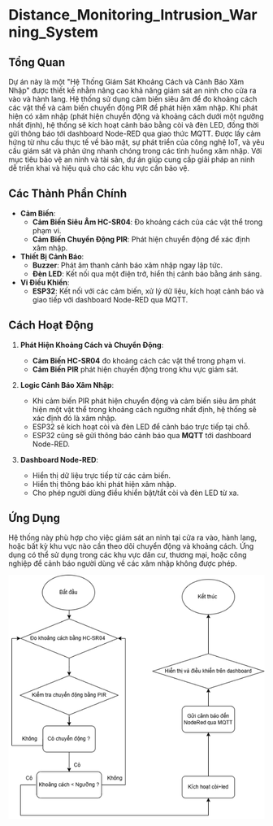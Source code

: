 # Distance_Monitoring_Intrusion_Warning_System

## Tổng Quan
Dự án này là một "Hệ Thống Giám Sát Khoảng Cách và Cảnh Báo Xâm Nhập" được thiết kế nhằm nâng cao khả năng giám sát an ninh cho cửa ra vào và hành lang. Hệ thống sử dụng cảm biến siêu âm để đo khoảng cách các vật thể và cảm biến chuyển động PIR để phát hiện xâm nhập. Khi phát hiện có xâm nhập (phát hiện chuyển động và khoảng cách dưới một ngưỡng nhất định), hệ thống sẽ kích hoạt cảnh báo bằng còi và đèn LED, đồng thời gửi thông báo tới dashboard Node-RED qua giao thức MQTT.
Được lấy cảm hứng từ nhu cầu thực tế về bảo mật, sự phát triển của công nghệ IoT, và yêu cầu giám sát và phản ứng nhanh chóng trong các tình huống xâm nhập. Với mục tiêu bảo vệ an ninh và tài sản, dự án giúp cung cấp giải pháp an ninh dễ triển khai và hiệu quả cho các khu vực cần bảo vệ.

## Các Thành Phần Chính
- **Cảm Biến**:
  - **Cảm Biến Siêu Âm HC-SR04**: Đo khoảng cách của các vật thể trong phạm vi.
  - **Cảm Biến Chuyển Động PIR**: Phát hiện chuyển động để xác định xâm nhập.
- **Thiết Bị Cảnh Báo**:
  - **Buzzer**: Phát âm thanh cảnh báo xâm nhập ngay lập tức.
  - **Đèn LED**: Kết nối qua một điện trở, hiển thị cảnh báo bằng ánh sáng.
- **Vi Điều Khiển**:
  - **ESP32**: Kết nối với các cảm biến, xử lý dữ liệu, kích hoạt cảnh báo và giao tiếp với dashboard Node-RED qua MQTT.

## Cách Hoạt Động
1. **Phát Hiện Khoảng Cách và Chuyển Động**:
   - **Cảm Biến HC-SR04** đo khoảng cách các vật thể trong phạm vi.
   - **Cảm Biến PIR** phát hiện chuyển động trong khu vực giám sát.

2. **Logic Cảnh Báo Xâm Nhập**:
   - Khi cảm biến PIR phát hiện chuyển động và cảm biến siêu âm phát hiện một vật thể trong khoảng cách ngưỡng nhất định, hệ thống sẽ xác định đó là xâm nhập.
   - ESP32 sẽ kích hoạt còi và đèn LED để cảnh báo trực tiếp tại chỗ.
   - ESP32 cũng sẽ gửi thông báo cảnh báo qua **MQTT** tới dashboard Node-RED.

3. **Dashboard Node-RED**:
   - Hiển thị dữ liệu trực tiếp từ các cảm biến.
   - Hiển thị thông báo khi phát hiện xâm nhập.
   - Cho phép người dùng điều khiển bật/tắt còi và đèn LED từ xa.

## Ứng Dụng
Hệ thống này phù hợp cho việc giám sát an ninh tại cửa ra vào, hành lang, hoặc bất kỳ khu vực nào cần theo dõi chuyển động và khoảng cách. Ứng dụng có thể sử dụng trong các khu vực dân cư, thương mại, hoặc công nghiệp để cảnh báo người dùng về các xâm nhập không được phép.

![SƠ ĐỒ THUẬT TOÁN](DistanceMonitoring_IntrusionWarning.drawio.png)


